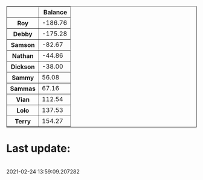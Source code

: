 <table border="1" class="dataframe">
  <thead>
    <tr style="text-align: right;">
      <th></th>
      <th>Balance</th>
    </tr>
  </thead>
  <tbody>
    <tr>
      <th>Roy</th>
      <td>-186.76</td>
    </tr>
    <tr>
      <th>Debby</th>
      <td>-175.28</td>
    </tr>
    <tr>
      <th>Samson</th>
      <td>-82.67</td>
    </tr>
    <tr>
      <th>Nathan</th>
      <td>-44.86</td>
    </tr>
    <tr>
      <th>Dickson</th>
      <td>-38.00</td>
    </tr>
    <tr>
      <th>Sammy</th>
      <td>56.08</td>
    </tr>
    <tr>
      <th>Sammas</th>
      <td>67.16</td>
    </tr>
    <tr>
      <th>Vian</th>
      <td>112.54</td>
    </tr>
    <tr>
      <th>Lolo</th>
      <td>137.53</td>
    </tr>
    <tr>
      <th>Terry</th>
      <td>154.27</td>
    </tr>
  </tbody>
</table><H1>Last update:</h1><br>2021-02-24 13:59:09.207282